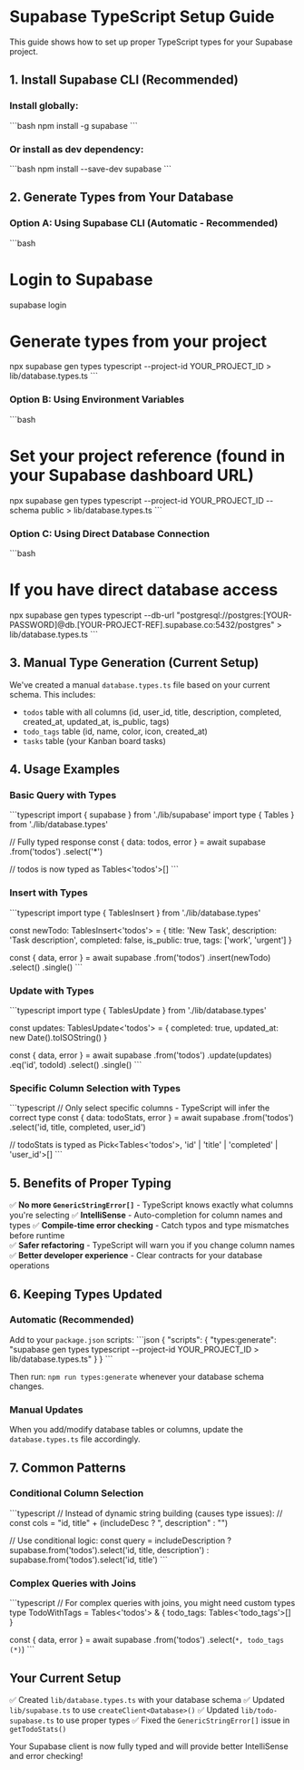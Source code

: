 # Supabase TypeScript Setup Guide

This guide shows how to set up proper TypeScript types for your Supabase project.

## 1. Install Supabase CLI (Recommended)

### Install globally:
\`\`\`bash
npm install -g supabase
\`\`\`

### Or install as dev dependency:
\`\`\`bash
npm install --save-dev supabase
\`\`\`

## 2. Generate Types from Your Database

### Option A: Using Supabase CLI (Automatic - Recommended)
\`\`\`bash
# Login to Supabase
supabase login

# Generate types from your project
npx supabase gen types typescript --project-id YOUR_PROJECT_ID > lib/database.types.ts
\`\`\`

### Option B: Using Environment Variables
\`\`\`bash
# Set your project reference (found in your Supabase dashboard URL)
npx supabase gen types typescript --project-id YOUR_PROJECT_ID --schema public > lib/database.types.ts
\`\`\`

### Option C: Using Direct Database Connection
\`\`\`bash
# If you have direct database access
npx supabase gen types typescript --db-url "postgresql://postgres:[YOUR-PASSWORD]@db.[YOUR-PROJECT-REF].supabase.co:5432/postgres" > lib/database.types.ts
\`\`\`

## 3. Manual Type Generation (Current Setup)

We've created a manual `database.types.ts` file based on your current schema. This includes:

- `todos` table with all columns (id, user_id, title, description, completed, created_at, updated_at, is_public, tags)
- `todo_tags` table (id, name, color, icon, created_at)  
- `tasks` table (your Kanban board tasks)

## 4. Usage Examples

### Basic Query with Types
\`\`\`typescript
import { supabase } from './lib/supabase'
import type { Tables } from './lib/database.types'

// Fully typed response
const { data: todos, error } = await supabase
  .from('todos')
  .select('*')
  
// todos is now typed as Tables<'todos'>[]
\`\`\`

### Insert with Types
\`\`\`typescript
import type { TablesInsert } from './lib/database.types'

const newTodo: TablesInsert<'todos'> = {
  title: 'New Task',
  description: 'Task description',
  completed: false,
  is_public: true,
  tags: ['work', 'urgent']
}

const { data, error } = await supabase
  .from('todos')
  .insert(newTodo)
  .select()
  .single()
\`\`\`

### Update with Types
\`\`\`typescript
import type { TablesUpdate } from './lib/database.types'

const updates: TablesUpdate<'todos'> = {
  completed: true,
  updated_at: new Date().toISOString()
}

const { data, error } = await supabase
  .from('todos')
  .update(updates)
  .eq('id', todoId)
  .select()
  .single()
\`\`\`

### Specific Column Selection with Types
\`\`\`typescript
// Only select specific columns - TypeScript will infer the correct type
const { data: todoStats, error } = await supabase
  .from('todos')
  .select('id, title, completed, user_id')

// todoStats is typed as Pick<Tables<'todos'>, 'id' | 'title' | 'completed' | 'user_id'>[]
\`\`\`

## 5. Benefits of Proper Typing

✅ **No more `GenericStringError[]`** - TypeScript knows exactly what columns you're selecting
✅ **IntelliSense** - Auto-completion for column names and types
✅ **Compile-time error checking** - Catch typos and type mismatches before runtime  
✅ **Safer refactoring** - TypeScript will warn you if you change column names
✅ **Better developer experience** - Clear contracts for your database operations

## 6. Keeping Types Updated

### Automatic (Recommended)
Add to your `package.json` scripts:
\`\`\`json
{
  "scripts": {
    "types:generate": "supabase gen types typescript --project-id YOUR_PROJECT_ID > lib/database.types.ts"
  }
}
\`\`\`

Then run: `npm run types:generate` whenever your database schema changes.

### Manual Updates
When you add/modify database tables or columns, update the `database.types.ts` file accordingly.

## 7. Common Patterns

### Conditional Column Selection
\`\`\`typescript
// Instead of dynamic string building (causes type issues):
// const cols = "id, title" + (includeDesc ? ", description" : "")

// Use conditional logic:
const query = includeDescription 
  ? supabase.from('todos').select('id, title, description')
  : supabase.from('todos').select('id, title')
\`\`\`

### Complex Queries with Joins
\`\`\`typescript
// For complex queries with joins, you might need custom types
type TodoWithTags = Tables<'todos'> & {
  todo_tags: Tables<'todo_tags'>[]
}

const { data, error } = await supabase
  .from('todos')
  .select(`
    *,
    todo_tags (*)
  `)
\`\`\`

## Your Current Setup

✅ Created `lib/database.types.ts` with your database schema
✅ Updated `lib/supabase.ts` to use `createClient<Database>()`
✅ Updated `lib/todo-supabase.ts` to use proper types
✅ Fixed the `GenericStringError[]` issue in `getTodoStats()`

Your Supabase client is now fully typed and will provide better IntelliSense and error checking!

